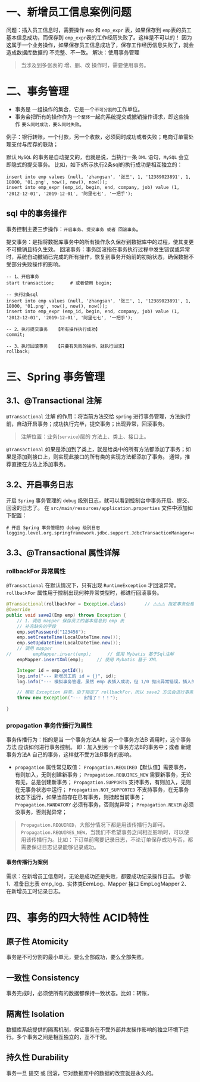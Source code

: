 # 一、新增员工信息案例问题
问题：插入员工信息时，需要操作 `emp` 和 `emp_expr` 表，如果保存到 `emp`表的员工基本信息成功，而保存到 `emp_expr`表的工作经历失败了。这样是不可以的！
因为这属于一个业务操作，如果保存员工信息成功了，保存工作经历信息失败了，就会造成数据库数据的 不完整、不一致。
解决：使用事务管理

> 当涉及到多张表的 增、删、改 操作时，需要使用事务。

# 二、事务管理
* 事务是 一组操作的集合，它是一个`不可分割的`工作单位。
* 事务会把所有的操作作为`一个整体`一起向系统提交或撤销操作请求，即这些操作 `要么同时成功，要么同时失败`。

例子：银行转账，一个付款，另一个收款，必须同时成功或者失败；电商订单需处理支付与库存的联动；

默认 `MySQL` 的事务是自动提交的，也就是说，当执行一条 `DML` 语句，`MySQL` 会立即隐式的提交事务。
比如，如下s所示执行2条sql的执行成功是相互独立的：
```mysql
insert into emp values (null, 'zhangsan', '张三', 1, '12389023891', 1, 18000, '01.png', now(), now(), now());
insert into emp_expr (emp_id, begin, end, company, job) value (1, '2012-12-01', '2019-12-01', '阿里七七', '一把手');
```

## sql 中的事务操作
事务控制主要三步操作：`开启事务`、`提交事务 或者 回滚事务`。

提交事务：是指将数据库事务中的所有操作永久保存到数据库中的过程，使其变更不可撤销且持久生效。
回滚事务：事务回滚指在事务执行过程中发生错误或异常时，系统自动撤销已完成的所有操作，恢复到事务开始前的初始状态，确保数据不受部分失败操作的影响。

```mysql
-- 1、开启事务
start transaction;      # 或者使用 begin;

-- 执行2条sql
insert into emp values (null, 'zhangsan', '张三', 1, '12389023891', 1, 18000, '01.png', now(), now(), now());
insert into emp_expr (emp_id, begin, end, company, job) value (1, '2012-12-01', '2019-12-01', '阿里七七', '一把手');

-- 2、执行提交事务   【所有操作执行成功】                   
commit;             

-- 3、执行回滚事务   【只要有失败的操作，就执行回滚】
rollback;
```

# 三、Spring 事务管理

## 3.1、@Transactional 注解
`@Transactional` 注解 的作用：将当前方法交给 `spring` 进行事务管理，方法执行前，自动开启事务；成功执行完毕，提交事务；出现异常，回滚事务。

> 注解位置：业务(`service`)层的 方法上、类上、接口上。

`@Transactional` 如果是添加到了类上，就是给类中的所有方法都添加了事务；如果是添加到接口上，则实现此接口的所有类的实现方法都添加了事务。
通常，推荐直接在方法上添加事务。

## 3.2、开启事务日志
开启 `Spring` 事务管理的 `debug` 级别日志，就可以看到控制台中事务开启、提交、回滚的日志了。
在 `src/main/resources/application.properties` 文件中添加如下配置：

```properties
# 开启 Spring 事务管理的 debug 级别日志
logging.level.org.springframework.jdbc.support.JdbcTransactionManager=debug
```

## 3.3、@Transactional 属性详解

### rollbackFor 异常属性

`@Transactional` 在默认情况下，只有出现 `RuntimeException` 才回滚异常。
`rollbackFor` 属性用于控制出现何种异常类型时，都进行回滚事务。

```java
@Transactional(rollbackFor = Exception.class)       // ⚠️⚠️⚠️ 指定事务处理的异常
@Override
public void save2(Emp emp) throws Exception {
    // 1、调用 mapper 保存员工的基本信息到 emp 表
    // 补充缺失的字段
    emp.setPassword("123456");
    emp.setCreateTime(LocalDateTime.now());
    emp.setUpdateTime(LocalDateTime.now());
    // 调用 mapper
//        empMapper.insert(emp);      // 使用 Mybatis 基于Sql注解
    empMapper.insertXml(emp);     // 使用 Mybatis 基于 XML

    Integer id = emp.getId();
    log.info("--- 新增员工的 id = {}", id);
    log.info("--- 模拟事务管理，虽然 emp 表插入成功，但 1/0 抛出异常错误，插入的数据会回滚。");

    // 模拟 Exception 异常，由于指定了 rollbackFor，所以 save2 方法会进行事务回滚。 
    throw new Exception("--- 出错了！！！");
    
}
```

### propagation 事务传播行为属性
事务传播行为：指的是当 一个事务方法A 被 另一个事务方法B 调用时，这个事务方法 应该如何进行事务控制。
即：加入到另一个事务方法B的事务中；或者 新建事务方法A 自己的事务，这样就不受方法B事务的影响。

* `propagation` 属性常见取值：
`Propagation.REQUIRED`【默认值】需要事务，有则加入，无则创建新事务；
`Propagation.REQUIRES_NEW` 需要新事务，无论有无，总是创建新事务；
`Propagation.SUPPORTS` 支持事务，有则加入，无则在无事务状态中运行；
`Propagation.NOT_SUPPORTED` 不支持事务，在无事务状态下运行，如果当前存在已有事务，则挂起当前事务；
`Propagation.MANDATORY` 必须有事务，否则抛异常；
`Propagation.NEVER` 必须没事务，否则抛异常；


> `Propagation.REQUIRED`，大部分情况下都是用该传播行为即可。
> `Propagation.REQUIRES_NEW`，当我们不希望事务之间相互影响时，可以使用该传播行为。比如：下订单前需要记录日志，不论订单保存成功与否，都需要保证日志记录能够记录成功。

#### 事务传播行为案例
需求：在新增员工信息时，无论是成功还是失败，都要成功记录操作日志。
步骤:
1、准备日志表 emp_log、实体类EemLog、Mapper 接口 EmpLogMapper
2、在新增员工时记录日志。


# 四、事务的四大特性 ACID特性

## 原子性 Atomicity
事务是不可分割的最小单元，要么全部成功，要么全部失败。

## 一致性 Consistency
事务完成时，必须使所有的数据都保持一致状态。比如：转账，

## 隔离性 Isolation
数据库系统提供的隔离机制，保证事务在不受外部并发操作影响的独立环境下运行。多个事务之间是相互独立的，互不干扰。

## 持久性 Durability
事务一旦 提交 或 回滚，它对数据库中的数据的改变就是永久的。